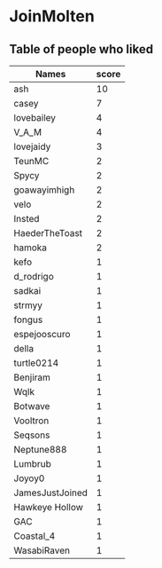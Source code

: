 # JoinMolten
## Table of people who liked
Names | score
--- | ---
ash | 10
casey | 7
lovebailey | 4
V_A_M | 4
lovejaidy | 3
TeunMC | 2
Spycy | 2
goawayimhigh | 2
velo | 2
Insted | 2
HaederTheToast | 2
hamoka | 2
kefo | 1
d_rodrigo | 1
sadkai | 1
strmyy | 1
fongus | 1
espejooscuro | 1
della | 1
turtle0214 | 1
Benjiram | 1
Wqlk | 1
Botwave | 1
Vooltron | 1
Seqsons | 1
Neptune888 | 1
Lumbrub | 1
Joyoy0 | 1
JamesJustJoined | 1
Hawkeye Hollow | 1
GAC | 1
Coastal_4 | 1
WasabiRaven | 1
